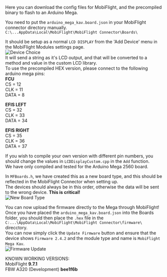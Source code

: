 Here you can download the config files for MobiFlight, and the precompiled binary to flash to an Arduino Mega.    

You need to put the `arduino_mega_kav.board.json` in your MobiFlight connector directory manually.    
`C:\...AppData\Local\MobiFlight\MobiFlight Connector\Boards\`     
    
It should be setup as a normal `LCD DISPLAY` from the 'Add Device' menu in the MobiFlight Modules settings page.    
![Device Choice](https://cdn.shopify.com/s/files/1/0736/3588/9464/files/Capture2.png?v=1686832847)    
It will send a string as it's LCD output, and that will be converted to a method and value in the custom LCD library.   
To use the precompiled HEX version, please connect to the following arduino mega pins:   
<b>FCU</b>    
CS = 12   
CLK = 11   
DATA = 8    

<b>EFIS LEFT</b>    
CS = 32   
CLK = 33   
DATA = 34      

<b>EFIS RIGHT</b>    
CS = 35   
CLK = 36   
DATA = 37    

If you wish to compile your own version with different pin numbers, you should change the values in `LCDDisplayCustom.cpp` in the `Add` function.    
We have only compiled and tested for the Arduino Mega 2560 board.

In `MFBoards.h`, we have created this as a new board type, and this should be reflected in the MobiFlight Connector when setting up.    
The devices should always be in this order, otherwise the data will be sent to the wrong device. <b>This is critical!</b>    
![New Board Type](https://cdn.shopify.com/s/files/1/0736/3588/9464/files/Capture1.jpg?v=1686832848)   

You can now upload the firmware directly to the Mega through MobiFlight!    
Once you have placed the `arduino_mega_kav.board.json` into the Boards folder, you should then place the `.hex` file in the `C:...\AppData\Local\MobiFlight\MobiFlight Connector\firmware\` direcctory.    
You can now simply click the `Update Firmware` button and ensure that the device shows `Firmware 2.4.2` and the module type and name is `MobiFlight Mega Kav`.    
![Firmware Update](https://cdn.shopify.com/s/files/1/0736/3588/9464/files/Capture4.jpg?v=1686923609)   

KNOWN WORKING VERSIONS:    
MobiFlight <b>9.7.1</b>    
FBW A320 (Development) <b>bee1f6b</b>    
